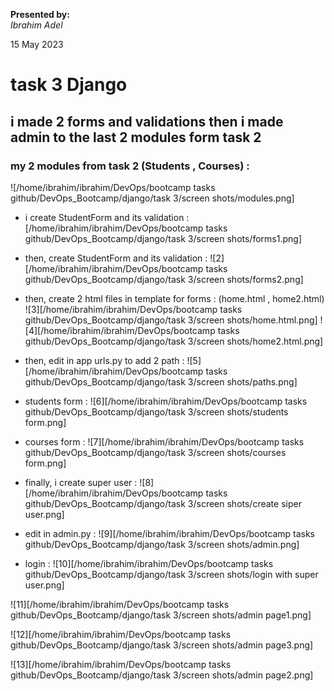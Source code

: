**Presented by:**   
_Ibrahim Adel_    

15 May 2023

# task 3 Django

## i made 2 forms and validations then i made admin to the last 2 modules form task 2 

### my 2 modules from task 2 (Students , Courses) :
![/home/ibrahim/ibrahim/DevOps/bootcamp tasks github/DevOps_Bootcamp/django/task 3/screen shots/modules.png]

- i create StudentForm and its validation :
[/home/ibrahim/ibrahim/DevOps/bootcamp tasks github/DevOps_Bootcamp/django/task 3/screen shots/forms1.png]

- then, create StudentForm and its validation :
![2][/home/ibrahim/ibrahim/DevOps/bootcamp tasks github/DevOps_Bootcamp/django/task 3/screen shots/forms2.png]

- then, create 2 html files in template for forms : (home.html , home2.html)
![3][/home/ibrahim/ibrahim/DevOps/bootcamp tasks github/DevOps_Bootcamp/django/task 3/screen shots/home.html.png]
![4][/home/ibrahim/ibrahim/DevOps/bootcamp tasks github/DevOps_Bootcamp/django/task 3/screen shots/home2.html.png]

- then, edit in app urls.py to add 2 path :
![5][/home/ibrahim/ibrahim/DevOps/bootcamp tasks github/DevOps_Bootcamp/django/task 3/screen shots/paths.png]

- students form :
![6][/home/ibrahim/ibrahim/DevOps/bootcamp tasks github/DevOps_Bootcamp/django/task 3/screen shots/students form.png]

- courses form :
![7][/home/ibrahim/ibrahim/DevOps/bootcamp tasks github/DevOps_Bootcamp/django/task 3/screen shots/courses form.png]

- finally, i create super user :
![8][/home/ibrahim/ibrahim/DevOps/bootcamp tasks github/DevOps_Bootcamp/django/task 3/screen shots/create siper user.png]

- edit in admin.py :
![9][/home/ibrahim/ibrahim/DevOps/bootcamp tasks github/DevOps_Bootcamp/django/task 3/screen shots/admin.png]

- login :
![10][/home/ibrahim/ibrahim/DevOps/bootcamp tasks github/DevOps_Bootcamp/django/task 3/screen shots/login with super user.png]

![11][/home/ibrahim/ibrahim/DevOps/bootcamp tasks github/DevOps_Bootcamp/django/task 3/screen shots/admin page1.png]

![12][/home/ibrahim/ibrahim/DevOps/bootcamp tasks github/DevOps_Bootcamp/django/task 3/screen shots/admin page3.png]

![13][/home/ibrahim/ibrahim/DevOps/bootcamp tasks github/DevOps_Bootcamp/django/task 3/screen shots/admin page2.png]
